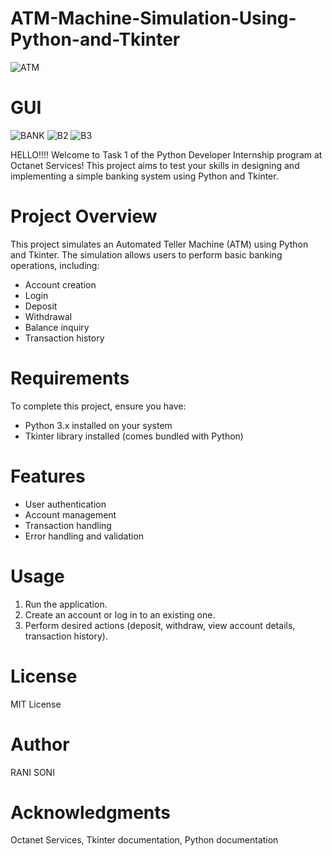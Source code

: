 # ATM-Machine-Simulation-Using-Python-and-Tkinter
![ATM](https://github.com/user-attachments/assets/d1a2aa66-7a64-4c8f-81bb-d3974775f1ef)

# **GUI**
![BANK](https://github.com/user-attachments/assets/0b226d09-34fe-4116-a6ae-c25642f8b46e)
![B2](https://github.com/user-attachments/assets/e2637721-e00e-41cf-a11b-63764f359899)
![B3](https://github.com/user-attachments/assets/f1b473f5-c357-4cd3-9800-81e125a1cb07)

HELLO!!!!
Welcome to Task 1 of the Python Developer Internship program at Octanet Services! This project aims to test your skills in designing and implementing a simple banking system using Python and Tkinter.

# Project Overview
This project simulates an Automated Teller Machine (ATM) using Python and Tkinter. The simulation allows users to perform basic banking operations, including:

- Account creation
- Login
- Deposit
- Withdrawal
- Balance inquiry
- Transaction history

# Requirements

To complete this project, ensure you have:
- Python 3.x installed on your system
- Tkinter library installed (comes bundled with Python)

# Features

- User authentication
- Account management
- Transaction handling
- Error handling and validation

# Usage

1. Run the application.
2. Create an account or log in to an existing one.
3. Perform desired actions (deposit, withdraw, view account details, transaction history).
# License
MIT License

# Author
RANI SONI

# Acknowledgments
Octanet Services, Tkinter documentation, Python documentation
